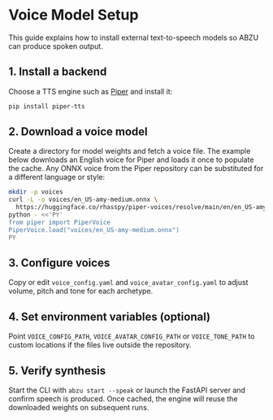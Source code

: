 # Voice Model Setup

This guide explains how to install external text-to-speech models so ABZU can
produce spoken output.

## 1. Install a backend

Choose a TTS engine such as [Piper](https://github.com/rhasspy/piper) and
install it:

```bash
pip install piper-tts
```

## 2. Download a voice model

Create a directory for model weights and fetch a voice file. The example below
downloads an English voice for Piper and loads it once to populate the cache.
Any ONNX voice from the Piper repository can be substituted for a different
language or style:

```bash
mkdir -p voices
curl -L -o voices/en_US-amy-medium.onnx \
  https://huggingface.co/rhasspy/piper-voices/resolve/main/en/en_US-amy-medium.onnx
python - <<'PY'
from piper import PiperVoice
PiperVoice.load("voices/en_US-amy-medium.onnx")
PY
```

## 3. Configure voices

Copy or edit `voice_config.yaml` and `voice_avatar_config.yaml` to adjust
volume, pitch and tone for each archetype.

## 4. Set environment variables (optional)

Point `VOICE_CONFIG_PATH`, `VOICE_AVATAR_CONFIG_PATH` or `VOICE_TONE_PATH` to
custom locations if the files live outside the repository.

## 5. Verify synthesis

Start the CLI with `abzu start --speak` or launch the FastAPI server and
confirm speech is produced. Once cached, the engine will reuse the downloaded
weights on subsequent runs.

